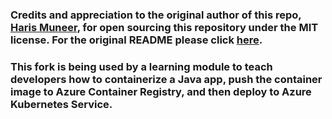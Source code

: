### Credits and appreciation to the original author of this repo, [Haris Muneer](https://github.com/harismuneer), for open sourcing this repository under the MIT license. For the original README please click [here](Flight-Booking-System-JavaServlets_App.README.md).

### This fork is being used by a learning module to teach developers how to containerize a Java app, push the container image to Azure Container Registry, and then deploy to Azure Kubernetes Service.


